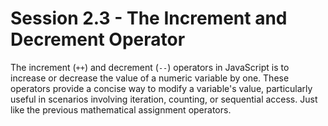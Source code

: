 # Session 2.3 - The Increment and Decrement Operator

The increment (`++`) and decrement (`--`) operators in JavaScript is to increase or decrease the value of a numeric variable by one. These operators provide a concise way to modify a variable's value, particularly useful in scenarios involving iteration, counting, or sequential access. Just like the previous mathematical assignment operators.
